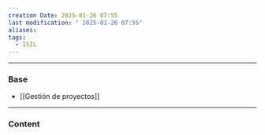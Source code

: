 ```yaml
---
creation Date: 2025-01-26 07:55
last modification: " 2025-01-26 07:55"
aliases: 
tags:
  - ISIL
---
```

___
### Base
- [[Gestión de proyectos]]
___
### Content
